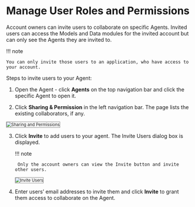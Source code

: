 # Manage User Roles and Permissions

Account owners can invite users to collaborate on specific Agents. Invited users can access the Models and Data modules for the invited account but can only see the Agents they are invited to. 

!!! note

    You can only invite those users to an application, who have access to your account.

Steps to invite users to your Agent:

1. Open the Agent - click **Agents** on the top navigation bar and click the specific Agent to open it.

2. Click **Sharing & Permission** in the left navigation bar. The page lists the existing collaborators, if any.  
<img src="../images/sharing-permission-invite.png" alt="Sharing and Permissions" title="Sharing and Permissions" style="border: 1px solid gray; zoom:80%;">

3. Click **Invite** to add users to your agent. The Invite Users dialog box is displayed.  

    !!! note

        Only the account owners can view the Invite button and invite other users.
 
    <img src="../images/invite-users.png" alt="Invite Users" title="Invite Users" style="border: 1px solid gray; zoom:80%;">

4. Enter users’ email addresses to invite them and click **Invite** to grant them access to collaborate on the Agent.